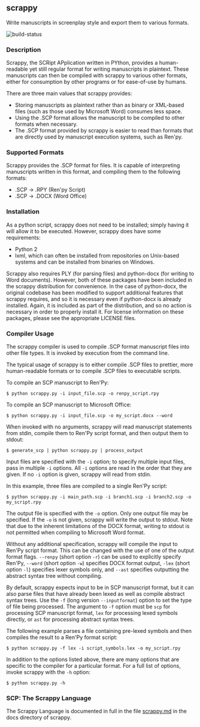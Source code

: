 scrappy
-------
Write manuscripts in screenplay style and export them to various formats.

![build-status](https://travis-ci.org/dekarrin/scrappy.svg?branch=master)

### Description ###
Scrappy, the SCRipt APplication written in PYthon, provides a human-readable yet
still regular format for writing manuscripts in plaintext. These manuscripts can
then be compiled with scrappy to various other formats, either for consumption
by other programs or for ease-of-use by humans.

There are three main values that scrappy provides:
* Storing manuscripts as plaintext rather than as binary or XML-based files
(such as those used by Microsoft Word) consumes less space.
* Using the .SCP format allows the manuscript to be compiled to other formats
when necessary.
* The .SCP format provided by scrappy is easier to read than formats that are
directly used by manuscript execution systems, such as Ren'py.

### Supported Formats ###
Scrappy provides the .SCP format for files. It is capable of interpreting
manuscripts written in this format, and compiling them to the following formats:
* .SCP -> .RPY (Ren'py Script)
* .SCP -> .DOCX (Word Office)

### Installation ###
As a python script, scrappy does not need to be installed; simply having it
will allow it to be executed. However, scrappy does have some requirements:
* Python 2
* lxml, which can often be installed from repositories on Unix-based systems and
can be installed from binaries on Windows.

Scrappy also requires PLY (for parsing files) and python-docx (for writing to
Word documents). However, both of these packages have been included in the
scrappy distribution for convenience. In the case of python-docx, the original
codebase has been modified to support additional features that scrappy requires,
and so it is necessary even if python-docx is already installed. Again, it is
included as part of the distribution, and so no action is necessary in order to
properly install it. For license information on these packages, please see the
appropriate LICENSE files.

### Compiler Usage ###
The scrappy compiler is used to compile .SCP format manuscript files into other
file types. It is invoked by execution from the command line.

The typical usage of scrappy is to either compile .SCP files to prettier, more
human-readable formats or to compile .SCP files to executable scripts.

To compile an SCP manuscript to Ren'Py:

```shell
$ python scrappy.py -i input_file.scp -o renpy_script.rpy
```

To compile an SCP manuscript to Microsoft Office:
```shell
$ python scrappy.py -i input_file.scp -o my_script.docx --word
```

When invoked with no arguments, scrappy will read manuscript statements from 
stdin, compile them to Ren'Py script format, and then output them to stdout:

```shell
$ generate_scp | python scrappy.py | process_output
```

Input files are specified with the `-i` option; to specify multiple input files,
pass in multiple `-i` options. All `-i` options are read in the order that they
are given. If no `-i` option is given, scrappy will read from stdin.

In this example, three files are compiled to a single Ren'Py script:

```shell
$ python scrappy.py -i main_path.scp -i branch1.scp -i branch2.scp -o my_script.rpy
```

The output file is specified with the `-o` option. Only one output file may be
specified. If the `-o` is not given, scrappy will write the output to stdout.
Note that due to the inherent limitations of the DOCX format, writing to stdout
is not permitted when compiling to Microsoft Word format.

Without any additional specification, scrappy will compile the input to Ren'Py
script format. This can be changed with the use of one of the output format
flags. `--renpy` (short option `-r`) can be used to explicitly specify Ren'Py,
`--word` (short option `-w`) specifies DOCX format output, `-lex` (short option
`-l`) specifies lexer symbols only, and `--ast` specifies outputting the
abstract syntax tree without compiling.

By default, scrappy expects input to be in SCP manuscript format, but it can
also parse files that have already been lexed as well as compile abstract syntax
trees. Use the `-f` (long version `--inputformat`) option to set the type of
file being processed. The argument to `-f` option must be `scp` for processing
SCP manuscript format, `lex` for processing lexed symbols directly, or `ast` for
processing abstract syntax trees.

The following example parses a file containing pre-lexed symbols and then
compiles the result to a Ren'Py format script:

```shell
$ python scrappy.py -f lex -i script_symbols.lex -o my_script.rpy
```

In addition to the options listed above, there are many options that are
specific to the compiler for a particular format. For a full list of options,
invoke scrappy with the `-h` option:

```shell
$ python scrappy.py -h
```

### SCP: The Scrappy Language ###
The Scrappy Language is documented in full in the file
[scrappy.md](docs/scrappy.md) in the docs directory of scrappy.
